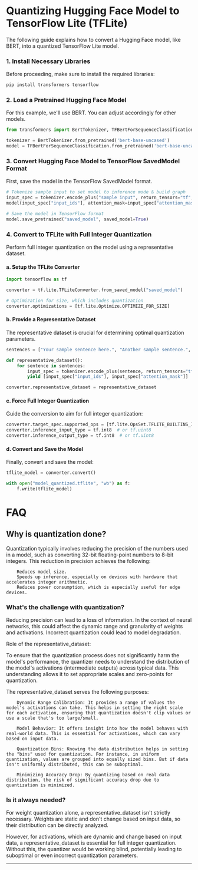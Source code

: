 # Quantizing Hugging Face Model to TensorFlow Lite (TFLite)

The following guide explains how to convert a Hugging Face model, like BERT, into a quantized TensorFlow Lite model.

### 1. Install Necessary Libraries

Before proceeding, make sure to install the required libraries:

```bash
pip install transformers tensorflow
```

### 2. Load a Pretrained Hugging Face Model

For this example, we'll use BERT. You can adjust accordingly for other models.

```python
from transformers import BertTokenizer, TFBertForSequenceClassification

tokenizer = BertTokenizer.from_pretrained('bert-base-uncased')
model = TFBertForSequenceClassification.from_pretrained('bert-base-uncased')
```

### 3. Convert Hugging Face Model to TensorFlow SavedModel Format

First, save the model in the TensorFlow SavedModel format.

```python
# Tokenize sample input to set model to inference mode & build graph
input_spec = tokenizer.encode_plus("sample input", return_tensors="tf", max_length=128, truncation=True, padding="max_length")
model(input_spec["input_ids"], attention_mask=input_spec["attention_mask"])

# Save the model in TensorFlow format
model.save_pretrained("saved_model", saved_model=True)
```

### 4. Convert to TFLite with Full Integer Quantization

Perform full integer quantization on the model using a representative dataset.

#### a. Setup the TFLite Converter

```python
import tensorflow as tf

converter = tf.lite.TFLiteConverter.from_saved_model("saved_model")

# Optimization for size, which includes quantization
converter.optimizations = [tf.lite.Optimize.OPTIMIZE_FOR_SIZE]
```

#### b. Provide a Representative Dataset

The representative dataset is crucial for determining optimal quantization parameters.

```python
sentences = ["Your sample sentence here.", "Another sample sentence.", "..."]

def representative_dataset():
    for sentence in sentences:
        input_spec = tokenizer.encode_plus(sentence, return_tensors="tf", max_length=128, truncation=True, padding="max_length")
        yield [input_spec["input_ids"], input_spec["attention_mask"]]

converter.representative_dataset = representative_dataset
```

#### c. Force Full Integer Quantization

Guide the conversion to aim for full integer quantization:

```python
converter.target_spec.supported_ops = [tf.lite.OpsSet.TFLITE_BUILTINS_INT8]
converter.inference_input_type = tf.int8  # or tf.uint8
converter.inference_output_type = tf.int8  # or tf.uint8
```

#### d. Convert and Save the Model

Finally, convert and save the model:

```python
tflite_model = converter.convert()

with open("model_quantized.tflite", "wb") as f:
    f.write(tflite_model)
```

# FAQ
## Why is quantization done?

Quantization typically involves reducing the precision of the numbers used in a model, such as converting 32-bit floating-point numbers to 8-bit integers. This reduction in precision achieves the following:
```
    Reduces model size.
    Speeds up inference, especially on devices with hardware that accelerates integer arithmetic.
    Reduces power consumption, which is especially useful for edge devices.
```
### What's the challenge with quantization?

Reducing precision can lead to a loss of information. In the context of neural networks, this could affect the dynamic range and granularity of weights and activations. Incorrect quantization could lead to model degradation.

Role of the representative_dataset:

To ensure that the quantization process does not significantly harm the model's performance, the quantizer needs to understand the distribution of the model's activations (intermediate outputs) across typical data. This understanding allows it to set appropriate scales and zero-points for quantization.

The representative_dataset serves the following purposes:
```
    Dynamic Range Calibration: It provides a range of values the model's activations can take. This helps in setting the right scale for each activation, ensuring that quantization doesn't clip values or use a scale that's too large/small.

    Model Behavior: It offers insight into how the model behaves with real-world data. This is essential for activations, which can vary based on input data.

    Quantization Bins: Knowing the data distribution helps in setting the "bins" used for quantization. For instance, in uniform quantization, values are grouped into equally sized bins. But if data isn't uniformly distributed, this can be suboptimal.

    Minimizing Accuracy Drop: By quantizing based on real data distribution, the risk of significant accuracy drop due to quantization is minimized.
```
### Is it always needed?

For weight quantization alone, a representative_dataset isn't strictly necessary. Weights are static and don't change based on input data, so their distribution can be directly analyzed.

However, for activations, which are dynamic and change based on input data, a representative_dataset is essential for full integer quantization. Without this, the quantizer would be working blind, potentially leading to suboptimal or even incorrect quantization parameters.

--------------------------------------------------------------------------------------------
